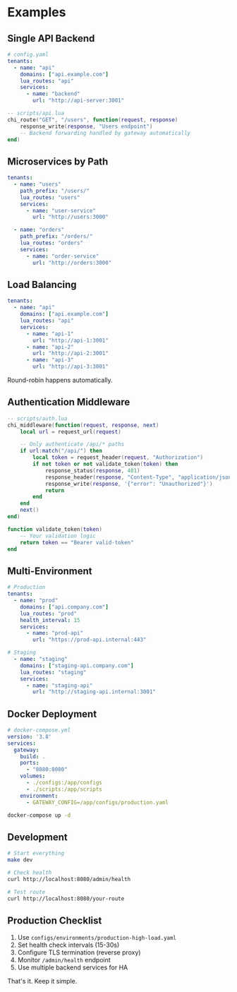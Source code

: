 # Examples

## Single API Backend

```yaml
# config.yaml
tenants:
  - name: "api"
    domains: ["api.example.com"]
    lua_routes: "api"
    services:
      - name: "backend"
        url: "http://api-server:3001"
```

```lua
-- scripts/api.lua
chi_route("GET", "/users", function(request, response)
    response_write(response, "Users endpoint")
    -- Backend forwarding handled by gateway automatically
end)
```

## Microservices by Path

```yaml
tenants:
  - name: "users"
    path_prefix: "/users/"
    lua_routes: "users"
    services:
      - name: "user-service"
        url: "http://users:3000"

  - name: "orders"
    path_prefix: "/orders/"
    lua_routes: "orders"
    services:
      - name: "order-service"
        url: "http://orders:3000"
```

## Load Balancing

```yaml
tenants:
  - name: "api"
    domains: ["api.example.com"]
    lua_routes: "api"
    services:
      - name: "api-1"
        url: "http://api-1:3001"
      - name: "api-2"
        url: "http://api-2:3001"
      - name: "api-3"
        url: "http://api-3:3001"
```

Round-robin happens automatically.

## Authentication Middleware

```lua
-- scripts/auth.lua
chi_middleware(function(request, response, next)
    local url = request_url(request)

    -- Only authenticate /api/* paths
    if url:match("/api/") then
        local token = request_header(request, "Authorization")
        if not token or not validate_token(token) then
            response_status(response, 401)
            response_header(response, "Content-Type", "application/json")
            response_write(response, '{"error": "Unauthorized"}')
            return
        end
    end
    next()
end)

function validate_token(token)
    -- Your validation logic
    return token == "Bearer valid-token"
end
```

## Multi-Environment

```yaml
# Production
tenants:
  - name: "prod"
    domains: ["api.company.com"]
    lua_routes: "prod"
    health_interval: 15
    services:
      - name: "prod-api"
        url: "https://prod-api.internal:443"

# Staging
  - name: "staging"
    domains: ["staging-api.company.com"]
    lua_routes: "staging"
    services:
      - name: "staging-api"
        url: "http://staging-api.internal:3001"
```

## Docker Deployment

```yaml
# docker-compose.yml
version: '3.8'
services:
  gateway:
    build: .
    ports:
      - "8080:8080"
    volumes:
      - ./configs:/app/configs
      - ./scripts:/app/scripts
    environment:
      - GATEWAY_CONFIG=/app/configs/production.yaml
```

```bash
docker-compose up -d
```

## Development

```bash
# Start everything
make dev

# Check health
curl http://localhost:8080/admin/health

# Test route
curl http://localhost:8080/your-route
```

## Production Checklist

1. Use `configs/environments/production-high-load.yaml`
2. Set health check intervals (15-30s)
3. Configure TLS termination (reverse proxy)
4. Monitor `/admin/health` endpoint
5. Use multiple backend services for HA

That's it. Keep it simple.
